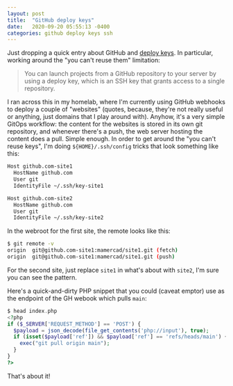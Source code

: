 ```yaml
---
layout: post
title:  "GitHub deploy keys"
date:   2020-09-20 05:55:13 -0400
categories: github deploy keys ssh
---
```


Just dropping a quick entry about GitHub and [deploy keys](https://docs.github.com/en/developers/overview/managing-deploy-keys). In particular, working around the "you can't reuse them" limitation:

> You can launch projects from a GitHub repository to your server by using a deploy key, which is an SSH key that grants access to a single repository.

I ran across this in my homelab, where I'm currently using GitHub webhooks to deploy a couple of "websites" (quotes, because, they're not really useful or anything, just domains that I play around with). Anyhow, it's a very simple GitOps workflow: the content for the websites is stored in its own git repository, and whenever there's a push, the web server hosting the content does a pull. Simple enough. In order to get around the "you can't reuse keys", I'm doing `${HOME}/.ssh/config` tricks that look something like this:

```bash
Host github.com-site1
  HostName github.com
  User git
  IdentityFile ~/.ssh/key-site1

Host github.com-site2
  HostName github.com
  User git
  IdentityFile ~/.ssh/key-site2
```

In the webroot for the first site, the remote looks like this:

```bash
$ git remote -v
origin  git@github.com-site1:mamercad/site1.git (fetch)
origin  git@github.com-site1:mamercad/site1.git (push)
```

For the second site, just replace `site1` in what's about with `site2`, I'm sure you can see the pattern.

Here's a quick-and-dirty PHP snippet that you could (caveat emptor) use as the endpoint of the GH webook which pulls `main`:

```php
$ head index.php
<?php
if ($_SERVER['REQUEST_METHOD'] == 'POST') {
  $payload = json_decode(file_get_contents('php://input'), true);
  if (isset($payload['ref']) && $payload['ref'] == 'refs/heads/main') {
    exec("git pull origin main");
  }
}
?>
```

That's about it!
